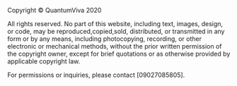 Copyright © QuantumViva 2020

All rights reserved. No part of this website, including text, images, design, or code, may be reproduced,copied,sold, distributed, or transmitted in any form or by any means, including photocopying, recording, or other electronic or mechanical methods, without the prior written permission of the copyright owner, except for brief quotations or as otherwise provided by applicable copyright law.

For permissions or inquiries, please contact [09027085805].

